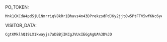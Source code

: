 PO_TOKEN:
```
Mnk1CKCdW4pdSjU1NmrriqV8kRr1Bhavs4n43DPrekzsdPdJKy2jjt8w5PtFTV5wfKNc6yeOHR_sJV_hyKOdQgw8lRZkqmbacBAPlk3q_89FEq1XUO59jl6ZTzssrsJB3VtQ5S9a5aYFgW70nwcC9PSOCY5ZyHXtH6pF
```
VISITOR_DATA:
```
CgtKMklhQ19LX1kwayjs7aDBBjIKCgJVUxIEGgAgUA%3D%3D
```
